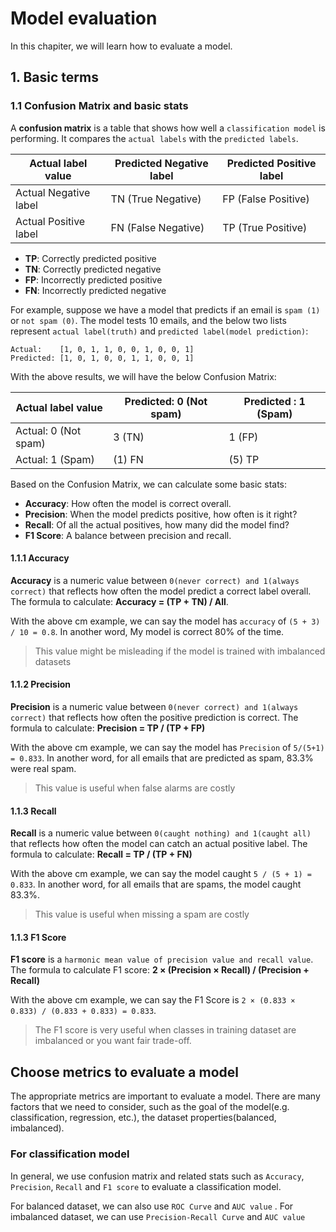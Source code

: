 # Model evaluation

In this chapiter, we will learn how to evaluate a model.

## 1. Basic terms

### 1.1  Confusion Matrix and basic stats

A **confusion matrix** is a table that shows how well a `classification model` is performing. It compares 
the `actual labels` with the `predicted labels`.

| Actual label value     | Predicted Negative label	 | Predicted Positive label |
|------------------------|---------------------------|--------------------------|
| Actual Negative label	 | TN (True Negative)	       | FP (False Positive)      |
| Actual Positive label  | 	FN (False Negative)	     | TP (True Positive)       |

- **TP**: Correctly predicted positive 
- **TN**: Correctly predicted negative
- **FP**: Incorrectly predicted positive
- **FN**: Incorrectly predicted negative

For example, suppose we have a model that predicts if an email is `spam (1)` or `not spam (0)`. The model tests 10 
emails, and the below two lists represent `actual label(truth)` and `predicted label(model prediction)`:

```text
Actual:    [1, 0, 1, 1, 0, 0, 1, 0, 0, 1]
Predicted: [1, 0, 1, 0, 0, 1, 1, 0, 0, 1]
```

With the above results, we will have the below Confusion Matrix:

| Actual label value   | Predicted: 0 (Not spam)	 | Predicted : 1 (Spam) |
|----------------------|--------------------------|----------------------|
| Actual: 0 (Not spam) | 3 (TN)                   | 1 (FP)               |
| Actual: 1 (Spam)     | (1) FN                   | (5) TP               |

Based on the Confusion Matrix, we can calculate some basic stats:
- **Accuracy**:	How often the model is correct overall.
- **Precision**: When the model predicts positive, how often is it right?
- **Recall**: Of all the actual positives, how many did the model find?
- **F1 Score**: A balance between precision and recall.

#### 1.1.1 Accuracy

**Accuracy** is a numeric value between `0(never correct) and 1(always correct)` that reflects how often the 
model predict a correct label overall. The formula to calculate: **Accuracy = (TP + TN) / All**.

With the above cm example, we can say the model has `accuracy` of `(5 + 3) / 10 = 0.8`. In another word,
My model is correct 80% of the time.

> This value might be misleading if the model is trained with imbalanced datasets
> 
> 
#### 1.1.2 Precision

**Precision** is a numeric value between `0(never correct) and 1(always correct)` that reflects how often the positive
prediction is correct. The formula to calculate: **Precision = TP / (TP + FP)**

With the above cm example, we can say the model has `Precision` of `5/(5+1) = 0.833`. In another word, for all emails
that are predicted as spam, 83.3% were real spam.

> This value is useful when false alarms are costly

#### 1.1.3 Recall

**Recall** is a numeric value between `0(caught nothing) and 1(caught all)` that reflects how often the 
model can catch an actual positive label. The formula to calculate: **Recall = TP / (TP + FN)**

With the above cm example, we can say the model caught `5 / (5 + 1) = 0.833`. In another word, for all emails that are
spams, the model caught 83.3%.

> This value is useful when missing a spam are costly
> 
> 
#### 1.1.3 F1 Score

**F1 score** is a `harmonic mean value of precision value and recall value`. The formula to calculate F1 score: **2 × (Precision × Recall) / (Precision + Recall)**

With the above cm example, we can say the F1 Score is `2 × (0.833 × 0.833) / (0.833 + 0.833) = 0.833`. 

> The F1 score is very useful when classes in training dataset are imbalanced or you want fair trade-off.

## Choose metrics to evaluate a model

The appropriate metrics are important to evaluate a model. There are many factors that we need to consider, such as
the goal of the model(e.g. classification, regression, etc.), the dataset properties(balanced, imbalanced).

### For classification model

In general, we use confusion matrix and related stats such as `Accuracy`, `Precision`, `Recall` and `F1 score` to 
evaluate a classification model.


For balanced dataset, we can also use `ROC Curve` and `AUC value` .
For imbalanced dataset, we can use `Precision-Recall Curve` and `AUC value`



